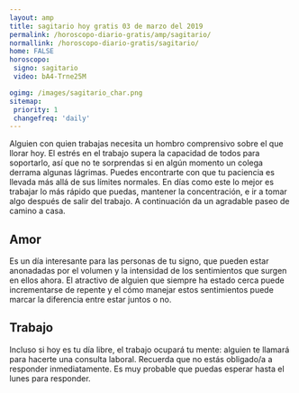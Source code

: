 ```yaml
---
layout: amp
title: sagitario hoy gratis 03 de marzo del 2019 
permalink: /horoscopo-diario-gratis/amp/sagitario/
normallink: /horoscopo-diario-gratis/sagitario/
home: FALSE
horoscopo:
 signo: sagitario
 video: bA4-Trne25M

ogimg: /images/sagitario_char.png
sitemap:
 priority: 1
 changefreq: 'daily'
---
```



Alguien con quien trabajas necesita un hombro comprensivo sobre el que llorar hoy. El estrés en el trabajo supera la capacidad de todos para soportarlo, así que no te sorprendas si en algún momento un colega derrama algunas lágrimas. Puedes encontrarte con que tu paciencia es llevada más allá de sus límites normales. En días como este lo mejor es trabajar lo más rápido que puedas, mantener la concentración, e ir a tomar algo después de salir del trabajo. A continuación da un agradable paseo de camino a casa.

## Amor

Es un día interesante para las personas de tu signo, que pueden estar anonadadas por el volumen y la intensidad de los sentimientos que surgen en ellos ahora. El atractivo de alguien que siempre ha estado cerca puede incrementarse de repente y el cómo manejar estos sentimientos puede marcar la diferencia entre estar juntos o no.

## Trabajo

Incluso si hoy es tu día libre, el trabajo ocupará tu mente: alguien te llamará para hacerte una consulta laboral. Recuerda que no estás obligado/a a responder inmediatamente. Es muy probable que puedas esperar hasta el lunes para responder.